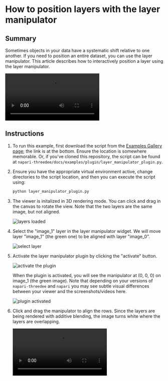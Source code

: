 # How to position layers with the layer manipulator

## Summary

Sometimes objects in your data have a systematic shift relative to one another. If you need to position an entire dataset, you can use the layer manipulator. This article describes how to interactively position a layer using the layer manipulator.

![type:video](https://user-images.githubusercontent.com/1120672/207429703-d595a3cc-f569-40f5-8cb8-e3fc019d983b.mov)

## Instructions

1. To run this example, first download the script from the [Examples Gallery page](https://napari-threedee.github.io/generated/gallery/plugin/layer_manipulator_plugin/); the link is at the bottom. Ensure the location is somewhere memorable. Or, if you've cloned this repository, the script can be found at `napari-threedee/docs/examples/plugin/layer_manipulator_plugin.py`. 

2. Ensure you have the appropriate virtual environment active, change directories to the script location, and then you can execute the script using:
	```bash
	python layer_manipulator_plugin.py
	```  
	
3. The viewer is initalized in 3D rendering mode. You can click and drag in the canvas to rotate the view. Note that the two layers are the same image, but not aligned.
	
	![layers loaded](https://user-images.githubusercontent.com/1120672/207427782-c2b04738-17ed-4963-b6b9-cde6a899ae7f.png)
	
4. Select the "image_1" layer in the layer manipulator widget. We will move layer "image_1" (the green one) to be aligned with layer "image_0".

	![select layer](https://user-images.githubusercontent.com/1120672/207428382-3683481f-4acc-4f6a-a108-c497893cf82e.png)

5. Activate the layer manipulator plugin by clicking the "activate" button.

	![activate the plugin](https://user-images.githubusercontent.com/1120672/207428741-3d07f55f-0cc9-4b1b-92eb-6d67d7beac94.png)
	
	When the plugin is activated, you will see the manipulator at (0, 0, 0) on image_1 (the green image). Note that depending on your versions of `napari-threedee` and `napari` you may see subtle visual differences between your viewer and the screenshots/videos here.
	
	![plugin activated](https://user-images.githubusercontent.com/1120672/207428982-2637f2f4-7f2d-48ff-8c96-374cb6b8d7db.png)
	
6. 	Click and drag the manipulator to align the rows. Since the layers are being rendered with additive blending, the image turns white where the layers are overlapping.

	![type:video](https://user-images.githubusercontent.com/1120672/207429298-53af135e-0c5a-4517-bbb1-f97e2ccaadf7.mov)